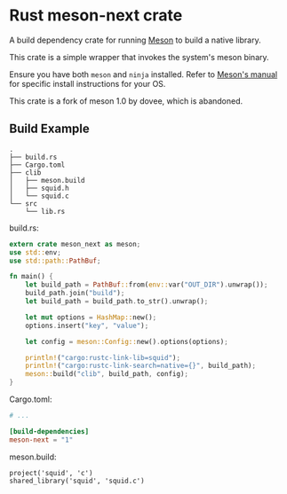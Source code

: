 # Rust meson-next crate

A build dependency crate for running [Meson](https://mesonbuild.com/index.html) to build a native library.

This crate is a simple wrapper that invokes the system's meson binary.

Ensure you have both `meson` and `ninja` installed. Refer to [Meson's manual](https://mesonbuild.com/SimpleStart.html) for specific install instructions for your OS.

This crate is a fork of meson 1.0 by dovee, which is abandoned.

## Build Example

```text
.
├── build.rs
├── Cargo.toml
├── clib
│   ├── meson.build
│   ├── squid.h
│   └── squid.c
└── src
    └── lib.rs
```

build.rs:

```rust
extern crate meson_next as meson;
use std::env;
use std::path::PathBuf;

fn main() {
    let build_path = PathBuf::from(env::var("OUT_DIR").unwrap());
    build_path.join("build");
    let build_path = build_path.to_str().unwrap();

    let mut options = HashMap::new();
    options.insert("key", "value");

    let config = meson::Config::new().options(options);

    println!("cargo:rustc-link-lib=squid");
    println!("cargo:rustc-link-search=native={}", build_path);
    meson::build("clib", build_path, config);
}
```

Cargo.toml:

```toml
# ...

[build-dependencies]
meson-next = "1"
```

meson.build:

```text
project('squid', 'c')
shared_library('squid', 'squid.c')
```
